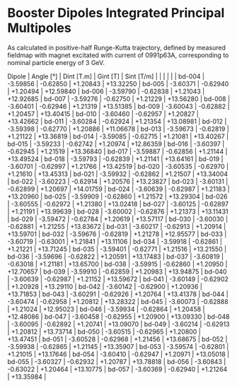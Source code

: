 Booster Dipoles Integrated Principal Multipoles
================================================

As calculated in positive-half Runge-Kutta trajectory,
defined by measured fieldmap with magnet excitated with current of 0991p63A,
corresponding to nominal particle energy of 3 GeV.

  Dipole   |  Angle [°]  |  Dint [T.m]  |  Gint [T]   | Sint [T/m]  |
           |             |              |             |             |
  bd-004   |  -3.59856   |   -0.62850   |  +1.20843   |  +13.32250  |
  bd-005   |  -3.60371   |   -0.62940   |  +1.20494   |  +12.59840  |
  bd-006   |  -3.59790   |   -0.62838   |  +1.21043   |  +12.92685  |
  bd-007   |  -3.59276   |   -0.62750   |  +1.21229   |  +13.56280  |
  bd-008   |  -3.60401   |   -0.62946   |  +1.21319   |  +13.51385  |
  bd-009   |  -3.60043   |   -0.62882   |  +1.20457   |  +13.40415  |
  bd-010   |  -3.60460   |   -0.62957   |  +1.20827   |  +13.42662  |
  bd-011   |  -3.60284   |   -0.62924   |  +1.21354   |  +13.08981  |
  bd-012   |  -3.59398   |   -0.62770   |  +1.20886   |  +11.06678  |
  bd-013   |  -3.59673   |   -0.62819   |  +1.21122   |  +13.36819  |
  bd-014   |  -3.59085   |   -0.62715   |  +1.21081   |  +13.40267  |
  bd-015   |  -3.59233   |   -0.62742   |  +1.20974   |  +12.86359  |
  bd-016   |  -3.60397   |   -0.62945   |  +1.21519   |  +13.36840  |
  bd-017   |  -3.59887   |   -0.62856   |  +1.21144   |  +13.49524  |
  bd-018   |  -3.59793   |   -0.62839   |  +1.21141   |  +13.64161  |
  bd-019   |  -3.60701   |   -0.62997   |  +1.21766   |  +13.42519  |
  bd-020   |  -3.60535   |   -0.62970   |  +1.21610   |  +13.45313  |
  bd-021   |  -3.59932   |   -0.62862   |  +1.21507   |  +13.34004  |
  bd-022   |  -3.60223   |   -0.62914   |  +1.20576   |  +13.23827  |
  bd-023   |  -3.60131   |   -0.62899   |  +1.20697   |  +14.01759  |
  bd-024   |  -3.60639   |   -0.62987   |  +1.21183   |  +13.20960  |
  bd-025   |  -3.59909   |   -0.62860   |  +1.21572   |  +13.29304  |
  bd-026   |  -3.60555   |   -0.62972   |  +1.21380   |  +13.02418  |
  bd-027   |  -3.60125   |   -0.62897   |  +1.21191   |  +13.99639  |
  bd-028   |  -3.60002   |   -0.62876   |  +1.21373   |  +13.11431  |
  bd-029   |  -3.59472   |   -0.62784   |  +1.20619   |  +13.57117  |
  bd-030   |  -3.60030   |   -0.62881   |  +1.21255   |  +13.83672  |
  bd-031   |  -3.60217   |   -0.62913   |  +1.20914   |  +13.59701  |
  bd-032   |  -3.59676   |   -0.62819   |  +1.21278   |  +12.95577  |
  bd-033   |  -3.60719   |   -0.63001   |  +1.21841   |  +13.11106  |
  bd-034   |  -3.59918   |   -0.62861   |  +1.21221   |  +13.71245  |
  bd-035   |  -3.59401   |   -0.62771   |  +1.21516   |  +13.21550  |
  bd-036   |  -3.59696   |   -0.62822   |  +1.20591   |  +13.17483  |
  bd-037   |  -3.60819   |   -0.63018   |  +1.21181   |  +13.65700  |
  bd-038   |  -3.59915   |   -0.62860   |  +1.20950   |  +12.70657  |
  bd-039   |  -3.59910   |   -0.62859   |  +1.20983   |  +13.94875  |
  bd-040   |  -3.60639   |   -0.62987   |  +1.21152   |  +13.59672  |
  bd-041   |  -3.60149   |   -0.62902   |  +1.20928   |  +13.29110  |
  bd-042   |  -3.60142   |   -0.62900   |  +1.20936   |  +13.71853  |
  bd-043   |  -3.60291   |   -0.62926   |  +1.20764   |  +13.41378  |
  bd-044   |  -3.60474   |   -0.62958   |  +1.20812   |  +13.28322  |
  bd-045   |  -3.60073   |   -0.62888   |  +1.21024   |  +12.95023  |
  bd-046   |  -3.59934   |   -0.62864   |  +1.20458   |  +12.48086  |
  bd-047   |  -3.60458   |   -0.62955   |  +1.20900   |  +13.09330  |
  bd-048   |  -3.60095   |   -0.62892   |  +1.20741   |  +13.09070  |
  bd-049   |  -3.60214   |   -0.62913   |  +1.20812   |  +13.73714  |
  bd-050   |  -3.60515   |   -0.62965   |  +1.20800   |  +13.47451  |
  bd-051   |  -3.60528   |   -0.62968   |  +1.21456   |  +13.68675  |
  bd-052   |  -3.59938   |   -0.62865   |  +1.21145   |  +13.35907  |
  bd-053   |  -3.59574   |   -0.62801   |  +1.21015   |  +13.17646  |
  bd-054   |  -3.60410   |   -0.62947   |  +1.20971   |  +13.05018  |
  bd-055   |  -3.60327   |   -0.62932   |  +1.20787   |  +13.78818  |
  bd-056   |  -3.60843   |   -0.63022   |  +1.20464   |  +13.10775  |
  bd-057   |  -3.60369   |   -0.62940   |  +1.21264   |  +13.35984  |
